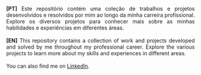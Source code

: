 <p align="justify">
  <b>[PT]</b> Este repositório contém uma coleção de trabalhos e projetos desenvolvidos e resolvidos por mim ao longo da minha carreira profissional. Explore os diversos projetos para conhecer mais sobre as minhas habilidades e experiências em diferentes áreas.<br/><br/>
  <b>[EN]</b> This repository contains a collection of work and projects developed and solved by me throughout my professional career. Explore the various projects to learn more about my skills and experiences in different areas.<br/><br/>
  You can also find me on <a href="https://www.linkedin.com/in/pavretmichels/">LinkedIn</a>.
</p>
